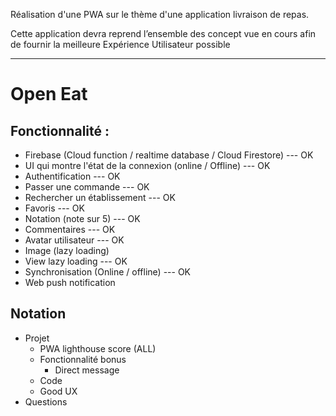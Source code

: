 Réalisation d'une PWA sur le thème d'une application livraison de repas.

Cette application devra reprend l’ensemble des concept vue en cours afin de fournir la meilleure Expérience Utilisateur possible

---

# Open Eat

## Fonctionnalité :

- Firebase (Cloud function / realtime database / Cloud Firestore) --- OK
- UI qui montre l'état de la connexion (online / Offline) --- OK
- Authentification --- OK
- Passer une commande --- OK
- Rechercher un établissement --- OK
- Favoris --- OK
- Notation (note sur 5) --- OK
- Commentaires --- OK
- Avatar utilisateur --- OK
- Image (lazy loading)
- View lazy loading --- OK
- Synchronisation (Online / offline) --- OK
- Web push notification

## Notation

- Projet
  - PWA lighthouse score (ALL)
  - Fonctionnalité bonus
    - Direct message
  - Code
  - Good UX
- Questions
